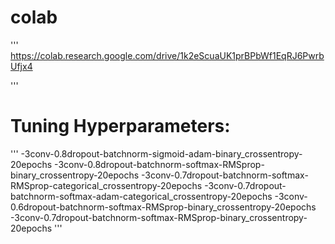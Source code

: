 
# colab
'''
https://colab.research.google.com/drive/1k2eScuaUK1prBPbWf1EqRJ6PwrbUfjx4

'''
# Tuning Hyperparameters:
'''
-3conv-0.8dropout-batchnorm-sigmoid-adam-binary_crossentropy-20epochs
-3conv-0.8dropout-batchnorm-softmax-RMSprop-binary_crossentropy-20epochs
-3conv-0.7dropout-batchnorm-softmax-RMSprop-categorical_crossentropy-20epochs
-3conv-0.7dropout-batchnorm-softmax-adam-categorical_crossentropy-20epochs
-3conv-0.6dropout-batchnorm-softmax-RMSprop-binary_crossentropy-20epochs
-3conv-0.7dropout-batchnorm-softmax-RMSprop-binary_crossentropy-20epochs
'''

